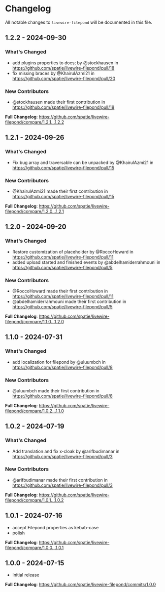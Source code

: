 # Changelog

All notable changes to `livewire-filepond` will be documented in this file.

## 1.2.2 - 2024-09-30

### What's Changed

* add plugins properties to docs; by @stockhausen in https://github.com/spatie/livewire-filepond/pull/18
* fix missing braces by @KhairulAzmi21 in https://github.com/spatie/livewire-filepond/pull/20

### New Contributors

* @stockhausen made their first contribution in https://github.com/spatie/livewire-filepond/pull/18

**Full Changelog**: https://github.com/spatie/livewire-filepond/compare/1.2.1...1.2.2

## 1.2.1 - 2024-09-26

### What's Changed

* Fix bug array and traversable can be unpacked by @KhairulAzmi21 in https://github.com/spatie/livewire-filepond/pull/15

### New Contributors

* @KhairulAzmi21 made their first contribution in https://github.com/spatie/livewire-filepond/pull/15

**Full Changelog**: https://github.com/spatie/livewire-filepond/compare/1.2.0...1.2.1

## 1.2.0 - 2024-09-20

### What's Changed

* Restore customization of placeholder by @RoccoHoward in https://github.com/spatie/livewire-filepond/pull/11
* added upload started and finished events by @abdelhamiderrahmouni in https://github.com/spatie/livewire-filepond/pull/5

### New Contributors

* @RoccoHoward made their first contribution in https://github.com/spatie/livewire-filepond/pull/11
* @abdelhamiderrahmouni made their first contribution in https://github.com/spatie/livewire-filepond/pull/5

**Full Changelog**: https://github.com/spatie/livewire-filepond/compare/1.1.0...1.2.0

## 1.1.0 - 2024-07-31

### What's Changed

* add localization for filepond by @uluumbch in https://github.com/spatie/livewire-filepond/pull/8

### New Contributors

* @uluumbch made their first contribution in https://github.com/spatie/livewire-filepond/pull/8

**Full Changelog**: https://github.com/spatie/livewire-filepond/compare/1.0.2...1.1.0

## 1.0.2 - 2024-07-19

### What's Changed

* Add translation and fix x-cloak by @arifbudimanar in https://github.com/spatie/livewire-filepond/pull/3

### New Contributors

* @arifbudimanar made their first contribution in https://github.com/spatie/livewire-filepond/pull/3

**Full Changelog**: https://github.com/spatie/livewire-filepond/compare/1.0.1...1.0.2

## 1.0.1 - 2024-07-16

- accept Filepond properties as kebab-case
- polish

**Full Changelog**: https://github.com/spatie/livewire-filepond/compare/1.0.0...1.0.1

## 1.0.0 - 2024-07-15

- Initial release

**Full Changelog**: https://github.com/spatie/livewire-filepond/commits/1.0.0
